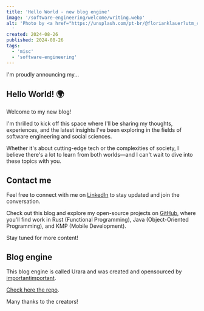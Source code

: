 ```yaml
---
title: 'Hello World - new blog engine'
image: '/software-engineering/welcome/writing.webp'
alt: 'Photo by <a href="https://unsplash.com/pt-br/@florianklauer?utm_content=creditCopyText&utm_medium=referral&utm_source=unsplash">Florian Klauer</a> at <a href="https://unsplash.com/pt-br/fotografias/black-fayorit-typewriter-with-printer-paper-mk7D-4UCfmg?utm_content=creditCopyText&utm_medium=referral&utm_source=unsplash">Unsplash</a>
  '
created: 2024-08-26
published: 2024-08-26
tags:
  - 'misc'
  - 'software-engineering'
---
```


I'm proudly announcing my...
## Hello World! 🌍

Welcome to my new blog!

I'm thrilled to kick off this space where I'll be sharing my thoughts, experiences, and the latest insights I've been exploring in the fields of software engineering and social sciences. 

Whether it's about cutting-edge tech or the complexities of society, I believe there's a lot to learn from both worlds—and I can't wait to dive into these topics with you.

## Contact me

Feel free to connect with me on [LinkedIn](https://www.linkedin.com/in/julionogueira) to stay updated and join the conversation.

Check out this blog and explore my open-source projects on [GitHub](https://github.com/salheb), where you'll find work in Rust (Functional Programming), Java (Object-Oriented Programming), and KMP (Mobile Development).

Stay tuned for more content!

## Blog engine ##

This blog engine is called Urara and was created and opensourced by [importantimportant](https://github.com/importantimport).

[Check here the repo](https://github.com/importantimport/urara).

Many thanks to the creators!
